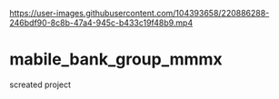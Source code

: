 

https://user-images.githubusercontent.com/104393658/220886288-246bdf90-8c8b-47a4-945c-b433c19f48b9.mp4

# mabile_bank_group_mmmx
screated project
